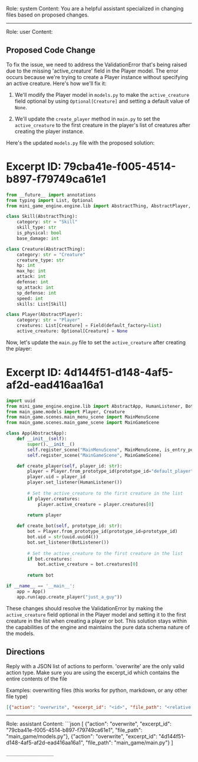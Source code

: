 Role: system
Content: You are a helpful assistant specialized in changing files based on proposed changes.
__________________
Role: user
Content: 
## Proposed Code Change
To fix the issue, we need to address the ValidationError that's being raised due to the missing 'active_creature' field in the Player model. The error occurs because we're trying to create a Player instance without specifying an active creature. Here's how we'll fix it:

1. We'll modify the Player model in `models.py` to make the `active_creature` field optional by using `Optional[Creature]` and setting a default value of `None`.

2. We'll update the `create_player` method in `main.py` to set the `active_creature` to the first creature in the player's list of creatures after creating the player instance.

Here's the updated `models.py` file with the proposed solution:

# Excerpt ID: 79cba41e-f005-4514-b897-f79749ca61e1
```python main_game/models.py
from __future__ import annotations
from typing import List, Optional
from mini_game_engine.engine.lib import AbstractThing, AbstractPlayer, Field

class Skill(AbstractThing):
    category: str = "Skill"
    skill_type: str
    is_physical: bool
    base_damage: int

class Creature(AbstractThing):
    category: str = "Creature"
    creature_type: str
    hp: int
    max_hp: int
    attack: int
    defense: int
    sp_attack: int
    sp_defense: int
    speed: int
    skills: List[Skill]

class Player(AbstractPlayer):
    category: str = "Player"
    creatures: List[Creature] = Field(default_factory=list)
    active_creature: Optional[Creature] = None
```

Now, let's update the `main.py` file to set the `active_creature` after creating the player:

# Excerpt ID: 4d144f51-d148-4af5-af2d-ead416aa16a1
```python main_game/main.py
import uuid
from mini_game_engine.engine.lib import AbstractApp, HumanListener, BotListener
from main_game.models import Player, Creature
from main_game.scenes.main_menu_scene import MainMenuScene
from main_game.scenes.main_game_scene import MainGameScene

class App(AbstractApp):
    def __init__(self):
        super().__init__()
        self.register_scene("MainMenuScene", MainMenuScene, is_entry_point=True)
        self.register_scene("MainGameScene", MainGameScene)

    def create_player(self, player_id: str):
        player = Player.from_prototype_id(prototype_id="default_player")
        player.uid = player_id
        player.set_listener(HumanListener())
        
        # Set the active_creature to the first creature in the list
        if player.creatures:
            player.active_creature = player.creatures[0]
        
        return player

    def create_bot(self, prototype_id: str):
        bot = Player.from_prototype_id(prototype_id=prototype_id)
        bot.uid = str(uuid.uuid4())
        bot.set_listener(BotListener())
        
        # Set the active_creature to the first creature in the list
        if bot.creatures:
            bot.active_creature = bot.creatures[0]
        
        return bot

if __name__ == '__main__':
    app = App()
    app.run(app.create_player("just_a_guy"))
```

These changes should resolve the ValidationError by making the `active_creature` field optional in the Player model and setting it to the first creature in the list when creating a player or bot. This solution stays within the capabilities of the engine and maintains the pure data schema nature of the models.

## Directions
Reply with a JSON list of actions to perform. 'overwrite' are the only valid action type. 
Make sure you are using the excerpt_id which contains the entire contents of the file

Examples:
overwriting files (this works for python, markdown, or any other file type)
```json output_example1
[{"action": "overwrite", "excerpt_id": "<id>", "file_path": "<relative file path>"}]
```

__________________
Role: assistant
Content: ```json
[
    {"action": "overwrite", "excerpt_id": "79cba41e-f005-4514-b897-f79749ca61e1", "file_path": "main_game/models.py"},
    {"action": "overwrite", "excerpt_id": "4d144f51-d148-4af5-af2d-ead416aa16a1", "file_path": "main_game/main.py"}
]
```
__________________
